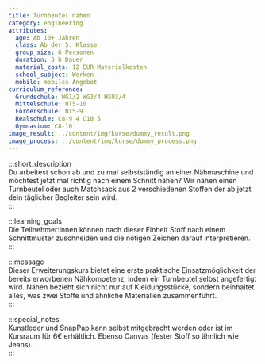 ```yaml
---
title: Turnbeutel nähen
category: engineering
attributes:
  age: Ab 10+ Jahren
  class: Ab der 5. Klasse
  group_size: 6 Personen
  duration: 3 h Dauer
  material_costs: 12 EUR Materialkosten
  school_subject: Werken
  mobile: mobiles Angebot
curriculum_reference:
  Grundschule: WG1/2 WG3/4 HSU3/4  
  Mittelschule: NT5-10
  Förderschule: NT5-9   
  Realschule: C8-9 4 C10 5
  Gymnasium: C8-10
image_result: ../content/img/kurse/dummy_result.png
image_process: ../content/img/kurse/dummy_process.png
---
```

:::short_description  
Du arbeitest schon ab und zu mal selbstständig an einer Nähmaschine und möchtest jetzt mal richtig nach einem Schnitt nähen? Wir nähen einen Turnbeutel oder auch Matchsack aus 2 verschiedenen Stoffen der ab jetzt dein täglicher Begleiter sein wird.    
:::

:::learning_goals  
 Die Teilnehmer:innen können nach dieser Einheit Stoff nach einem Schnittmuster zuschneiden und die nötigen Zeichen darauf interpretieren.          
:::

:::message  
Dieser Erweiterungskurs bietet eine erste praktische Einsatzmöglichkeit der bereits erworbenen Nähkompetenz, indem ein Turnbeutel selbst angefertigt wird. Nähen bezieht sich nicht nur auf Kleidungsstücke, sondern beinhaltet alles, was zwei Stoffe und ähnliche Materialien zusammenführt.  
:::  

:::special_notes  
Kunstleder und SnapPap kann selbst mitgebracht werden oder ist im Kursraum für 6€ erhältlich. Ebenso Canvas (fester Stoff so ähnlich wie Jeans).    
:::
